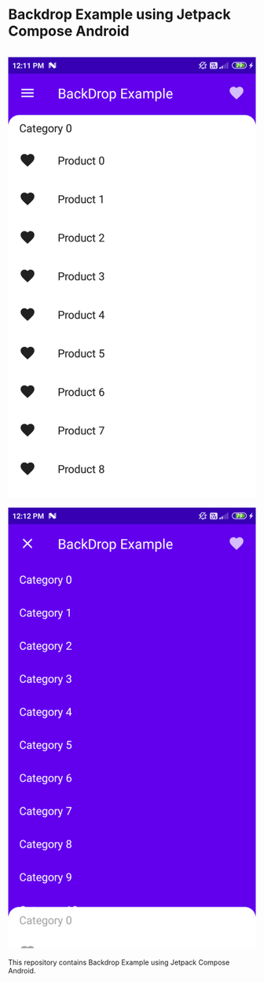 # Backdrop Example using Jetpack Compose Android
<br>
<img src="https://github.com/dilipkaklotar/BackDropComposeExample/blob/master/screenshots/Screenshot1.png"/>
<br><br>
<img src="https://github.com/dilipkaklotar/BackDropComposeExample/blob/master/screenshots/Screenshot2.png"/>
<br><br>
This repository contains Backdrop Example using Jetpack Compose Android. 
<br><br>